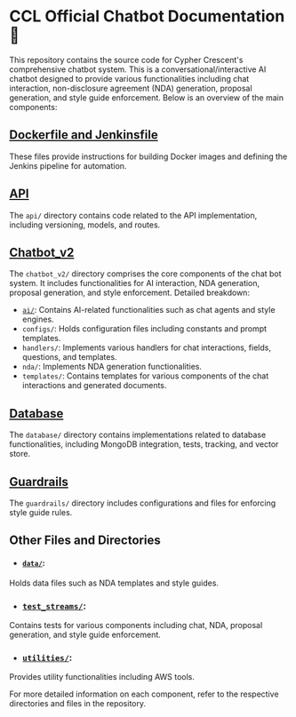 # CCL Official Chatbot Documentation :book:

This repository contains the source code for Cypher Crescent's comprehensive chatbot system.
This is a conversational/interactive AI chatbot designed to provide various functionalities including chat interaction, non-disclosure agreement (NDA) generation, proposal generation, and style guide enforcement. Below is an overview of the main components:

## [Dockerfile and Jenkinsfile](architecture.jpg)
These files provide instructions for building Docker images and defining the Jenkins pipeline for automation.

## [API](./api/Readme.md)
The `api/` directory contains code related to the API implementation, including versioning, models, and routes.

## [Chatbot_v2](./chatbot_v2/Readme.md)
The `chatbot_v2/` directory comprises the core components of the chat bot system. It includes functionalities for AI interaction, NDA generation, proposal generation, and style enforcement. Detailed breakdown:
- [`ai/`](./chatbot_v2/ai/): Contains AI-related functionalities such as chat agents and style engines.
- `configs/`: Holds configuration files including constants and prompt templates.
- `handlers/`: Implements various handlers for chat interactions, fields, questions, and templates.
- `nda/`: Implements NDA generation functionalities.
- `templates/`: Contains templates for various components of the chat interactions and generated documents.

## [Database](./Database/Readme.md)
The `database/` directory contains implementations related to database functionalities, including MongoDB integration, tests, tracking, and vector store.

## [Guardrails](./guardrails/Readme.md)
The `guardrails/` directory includes configurations and files for enforcing style guide rules.

## Other Files and Directories
- #### [`data/`](./data/Readme.md): 
Holds data files such as NDA templates and style guides.
 
- ### [`test_streams/`](./test_streams/Readme.md): 
Contains tests for various components including chat, NDA, proposal generation, and style guide enforcement.
- ### [`utilities/`](./utilities/Readme.md):
 Provides utility functionalities including AWS tools.

For more detailed information on each component, refer to the respective directories and files in the repository.

